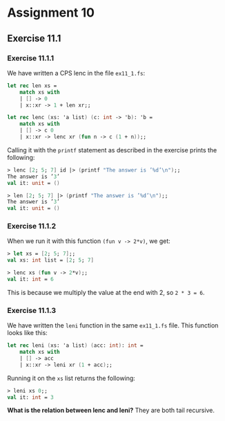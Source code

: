 # Assignment 10

## Exercise 11.1

### Exercise 11.1.1

We have written a CPS lenc in the file `ex11_1.fs`:

```fsharp
let rec len xs =
    match xs with
    | [] -> 0
    | x::xr -> 1 + len xr;;

let rec lenc (xs: 'a list) (c: int -> 'b): 'b =
    match xs with
    | [] -> c 0
    | x::xr -> lenc xr (fun n -> c (1 + n));;
```

Calling it with the `printf` statement as described in the exercise prints the following:

```fsharp
> lenc [2; 5; 7] id |> (printf "The answer is ’%d’\n");;
The answer is ’3’
val it: unit = ()

> len [2; 5; 7] |> (printf "The answer is ’%d’\n");;
The answer is ’3’
val it: unit = ()
```

### Exercise 11.1.2

When we run it with this function `(fun v -> 2*v)`, we get:

```fsharp
> let xs = [2; 5; 7];;
val xs: int list = [2; 5; 7]

> lenc xs (fun v -> 2*v);;
val it: int = 6
```

This is because we multiply the value at the end with 2, so `2 * 3 = 6`.

### Exercise 11.1.3

We have written the `leni` function in the same `ex11_1.fs` file. This function looks like this:

```fsharp
let rec leni (xs: 'a list) (acc: int): int =
    match xs with
    | [] -> acc
    | x::xr -> leni xr (1 + acc);;
```

Running it on the `xs` list returns the following:

```fsharp
> leni xs 0;;
val it: int = 3
```

**What is the relation between lenc and leni?**
They are both tail recursive. 


